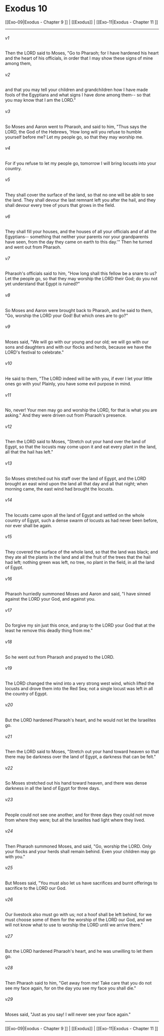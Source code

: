 # Exodus 10

[[Exo-09|Exodus - Chapter 9 ]] | [[Exodus]] | [[Exo-11|Exodus - Chapter 11 ]]
***

###### v1
Then the LORD said to Moses, "Go to Pharaoh; for I have hardened his heart and the heart of his officials, in order that I may show these signs of mine among them,
###### v2
and that you may tell your children and grandchildren how I have made fools of the Egyptians and what signs I have done among them-- so that you may know that I am the LORD."
###### v3
So Moses and Aaron went to Pharaoh, and said to him, "Thus says the LORD, the God of the Hebrews, 'How long will you refuse to humble yourself before me? Let my people go, so that they may worship me.
###### v4
For if you refuse to let my people go, tomorrow I will bring locusts into your country.
###### v5
They shall cover the surface of the land, so that no one will be able to see the land. They shall devour the last remnant left you after the hail, and they shall devour every tree of yours that grows in the field.
###### v6
They shall fill your houses, and the houses of all your officials and of all the Egyptians-- something that neither your parents nor your grandparents have seen, from the day they came on earth to this day.'" Then he turned and went out from Pharaoh.
###### v7
Pharaoh's officials said to him, "How long shall this fellow be a snare to us? Let the people go, so that they may worship the LORD their God; do you not yet understand that Egypt is ruined?"
###### v8
So Moses and Aaron were brought back to Pharaoh, and he said to them, "Go, worship the LORD your God! But which ones are to go?"
###### v9
Moses said, "We will go with our young and our old; we will go with our sons and daughters and with our flocks and herds, because we have the LORD's festival to celebrate."
###### v10
He said to them, "The LORD indeed will be with you, if ever I let your little ones go with you! Plainly, you have some evil purpose in mind.
###### v11
No, never! Your men may go and worship the LORD, for that is what you are asking." And they were driven out from Pharaoh's presence.
###### v12
Then the LORD said to Moses, "Stretch out your hand over the land of Egypt, so that the locusts may come upon it and eat every plant in the land, all that the hail has left."
###### v13
So Moses stretched out his staff over the land of Egypt, and the LORD brought an east wind upon the land all that day and all that night; when morning came, the east wind had brought the locusts.
###### v14
The locusts came upon all the land of Egypt and settled on the whole country of Egypt, such a dense swarm of locusts as had never been before, nor ever shall be again.
###### v15
They covered the surface of the whole land, so that the land was black; and they ate all the plants in the land and all the fruit of the trees that the hail had left; nothing green was left, no tree, no plant in the field, in all the land of Egypt.
###### v16
Pharaoh hurriedly summoned Moses and Aaron and said, "I have sinned against the LORD your God, and against you.
###### v17
Do forgive my sin just this once, and pray to the LORD your God that at the least he remove this deadly thing from me."
###### v18
So he went out from Pharaoh and prayed to the LORD.
###### v19
The LORD changed the wind into a very strong west wind, which lifted the locusts and drove them into the Red Sea; not a single locust was left in all the country of Egypt.
###### v20
But the LORD hardened Pharaoh's heart, and he would not let the Israelites go.
###### v21
Then the LORD said to Moses, "Stretch out your hand toward heaven so that there may be darkness over the land of Egypt, a darkness that can be felt."
###### v22
So Moses stretched out his hand toward heaven, and there was dense darkness in all the land of Egypt for three days.
###### v23
People could not see one another, and for three days they could not move from where they were; but all the Israelites had light where they lived.
###### v24
Then Pharaoh summoned Moses, and said, "Go, worship the LORD. Only your flocks and your herds shall remain behind. Even your children may go with you."
###### v25
But Moses said, "You must also let us have sacrifices and burnt offerings to sacrifice to the LORD our God.
###### v26
Our livestock also must go with us; not a hoof shall be left behind, for we must choose some of them for the worship of the LORD our God, and we will not know what to use to worship the LORD until we arrive there."
###### v27
But the LORD hardened Pharaoh's heart, and he was unwilling to let them go.
###### v28
Then Pharaoh said to him, "Get away from me! Take care that you do not see my face again, for on the day you see my face you shall die."
###### v29
Moses said, "Just as you say! I will never see your face again."

***

[[Exo-09|Exodus - Chapter 9 ]] | [[Exodus]] | [[Exo-11|Exodus - Chapter 11 ]]
